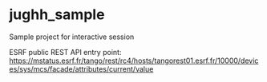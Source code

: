# jughh_sample
Sample project for interactive session

ESRF public REST API entry point:
https://mstatus.esrf.fr/tango/rest/rc4/hosts/tangorest01.esrf.fr/10000/devices/sys/mcs/facade/attributes/current/value
